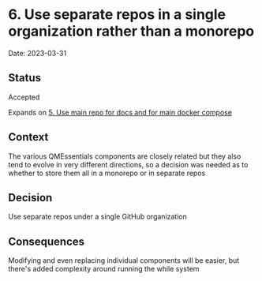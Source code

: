 # 6. Use separate repos in a single organization rather than a monorepo

Date: 2023-03-31

## Status

Accepted

Expands on [5. Use main repo for docs and for main docker compose](0005-use-main-repo-for-docs-and-for-main-docker-compose.md)

## Context

The various QMEssentials components are closely related but they also tend to evolve in very different directions, so a decision was needed as to whether to store them all in a monorepo or in separate repos

## Decision

Use separate repos under a single GitHub organization

## Consequences

Modifying and even replacing individual components will be easier, but there's added complexity around running the while system
